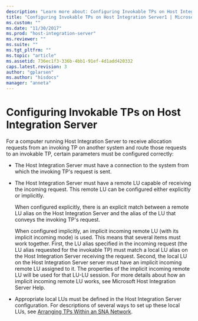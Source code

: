 ```yaml
---
description: "Learn more about: Configuring Invokable TPs on Host Integration Server"
title: "Configuring Invokable TPs on Host Integration Server1 | Microsoft Docs"
ms.custom: ""
ms.date: "11/30/2017"
ms.prod: "host-integration-server"
ms.reviewer: ""
ms.suite: ""
ms.tgt_pltfrm: ""
ms.topic: "article"
ms.assetid: 736ec1f3-336b-4bb1-91ef-4d1add420332
caps.latest.revision: 3
author: "gplarsen"
ms.author: "hisdocs"
manager: "anneta"
---
```

# Configuring Invokable TPs on Host Integration Server
For a computer running Host Integration Server to receive allocation requests from an invoking TP on another system and route those requests to an invokable TP, certain parameters must be configured correctly:  
  
-   The Host Integration Server must have a connection to the system from which the invoking TP's request is sent.  
  
-   The Host Integration Server must have a remote LU capable of receiving the incoming request. This remote LU can be configured either explicitly or implicitly.  
  
     When configured explicitly, there is an explicit match between a remote LU alias on the Host Integration Server and the alias of the LU that conveys the invoking TP's request.  
  
     When configured implicitly, an implicit incoming remote LU (with its implicit incoming mode) is used. This means that several items must work together. First, the LU alias specified in the incoming request (the LU alias requested for the invokable TP) must match a local LU alias on the Host Integration Server receiving the request. Second, the local LU on the Host Integration Server server must have an implicit incoming remote LU assigned to it. The properties of the implicit incoming remote LU will be used for that LU-LU session. For more details about how an implicit incoming remote LU works, see Microsoft Host Integration Server Help.  
  
-   Appropriate local LUs must be defined in the Host Integration Server configuration. For descriptions of several ways to set up these local LUs, see [Arranging TPs Within an SNA Network](../core/arranging-tps-within-an-sna-network2.md).
